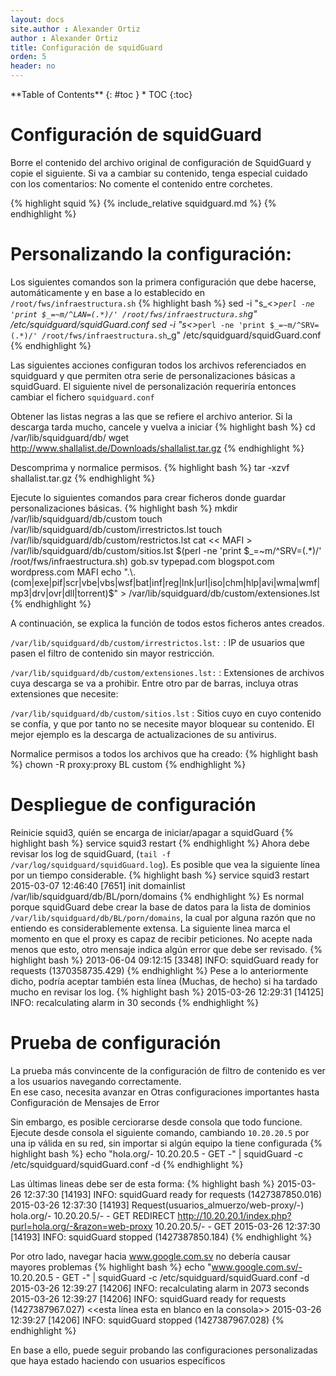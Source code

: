 ```yaml
---
layout: docs
site.author : Alexander Ortiz
author : Alexander Ortiz
title: Configuración de squidGuard
orden: 5
header: no
---
```

<div class="panel radius" markdown="1">
**Table of Contents**
{: #toc }
*  TOC
{:toc}
</div>

# Configuración de squidGuard
Borre el contenido del archivo original de configuración de SquidGuard y copie el siguiente.
Si va a cambiar su contenido, tenga especial cuidado con los comentarios: No comente el contenido entre corchetes.

{% highlight squid %}
    {% include_relative squidguard.md %}
{% endhighlight %}

# Personalizando la configuración: 
Los siguientes comandos son la primera configuración que debe hacerse, automáticamente y en base a lo establecido en `/root/fws/infraestructura.sh`
{% highlight bash %}
sed -i "s_<<redlan>>_`perl -ne 'print $_=~m/^LAN=(.*)/' /root/fws/infraestructura.sh`_g" /etc/squidguard/squidGuard.conf 
sed -i "s_<<ipaddresslan>>_`perl -ne 'print $_=~m/^SRV=(.*)/' /root/fws/infraestructura.sh`_g" /etc/squidguard/squidGuard.conf
{% endhighlight %}

Las siguientes acciones configuran todos los archivos referenciados en squidguard y que permiten otra serie de personalizaciones básicas a squidGuard.
El siguiente nivel de personalización requeriría entonces cambiar el fichero `squidguard.conf`

Obtener las listas negras a las que se refiere el archivo anterior. Si la descarga tarda mucho, cancele y vuelva a iniciar
{% highlight bash %}
cd /var/lib/squidguard/db/
wget http://www.shallalist.de/Downloads/shallalist.tar.gz 
{% endhighlight %}

Descomprima y normalice permisos. 
{% highlight bash %}
tar -xzvf shallalist.tar.gz
{% endhighlight %}

Ejecute lo siguientes comandos para crear ficheros donde guardar personalizaciones básicas.
{% highlight bash %}
mkdir /var/lib/squidguard/db/custom
touch /var/lib/squidguard/db/custom/irrestrictos.lst
touch /var/lib/squidguard/db/custom/restrictos.lst
cat << MAFI > /var/lib/squidguard/db/custom/sitios.lst
$(perl -ne 'print $_=~m/^SRV=(.*)/' /root/fws/infraestructura.sh)
gob.sv
typepad.com
blogspot.com
wordpress.com
MAFI
echo ".\.(com|exe|pif|scr|vbe|vbs|wsf|bat|inf|reg|lnk|url|iso|chm|hlp|avi|wma|wmf|mp3|drv|ovr|dll|torrent)$" > /var/lib/squidguard/db/custom/extensiones.lst
{% endhighlight %}

A continuación, se explica la función de todos estos ficheros antes creados.

`/var/lib/squidguard/db/custom/irrestrictos.lst:`
 : IP de usuarios que pasen el filtro de contenido sin mayor restricción.  

`/var/lib/squidguard/db/custom/extensiones.lst:` 
 : Extensiones de archivos cuya descarga se va a prohibir. Entre otro par de barras, incluya otras extensiones que necesite:  

`/var/lib/squidguard/db/custom/sitios.lst` 
 : Sitios cuyo en cuyo contenido se confía, y que por tanto no se necesite mayor bloquear su contenido. El mejor ejemplo es la descarga de actualizaciones de su antivirus.  

Normalice permisos a todos los archivos que ha creado:
{% highlight bash %}
chown -R proxy:proxy BL custom
{% endhighlight %}

# Despliegue de configuración
Reinicie squid3, quién se encarga de iniciar/apagar a squidGuard
{% highlight bash %}
service squid3 restart
{% endhighlight %}
Ahora debe revisar los log de squidGuard, (`tail -f /var/log/squidguard/squidGuard.log`).
Es posible que vea la siguiente línea por un tiempo considerable.
{% highlight bash %}
service squid3 restart
2015-03-07 12:46:40 [7651] init domainlist /var/lib/squidguard/db/BL/porn/domains 
{% endhighlight %}
Es normal porque squidGuard debe crear la base de datos para la lista de dominios `/var/lib/squidguard/db/BL/porn/domains`, la cual por alguna razón que no entiendo es considerablemente extensa.
La siguiente linea marca el momento en que el proxy es capaz de recibir peticiones. No acepte nada menos que esto, otro mensaje indica algún error que debe ser revisado.
{% highlight bash %}
2013-06-04 09:12:15 [3348] INFO: squidGuard ready for requests (1370358735.429)
{% endhighlight %}
Pese a lo anteriormente dicho, podría aceptar también esta línea (Muchas, de hecho) si ha tardado mucho en revisar los log.
{% highlight bash %}
2015-03-26 12:29:31 [14125] INFO: recalculating alarm in 30 seconds
{% endhighlight %}

# Prueba de configuración
La prueba más convincente de la configuración de filtro de contenido es ver a los usuarios navegando correctamente.  
En ese caso, necesita avanzar en Otras configuraciones importantes hasta Configuración de Mensajes de Error

Sin embargo, es posible cerciorarse desde consola que todo funcione. Ejecute desde consola el siguiente comando, cambiando `10.20.20.5` por una ip válida en su red, sin importar si algún equipo la tiene configurada
{% highlight bash %}
echo "hola.org/- 10.20.20.5 - GET -" | squidGuard -c /etc/squidguard/squidGuard.conf -d
{% endhighlight %}

Las últimas lineas debe ser de esta forma:
{% highlight bash %}
2015-03-26 12:37:30 [14193] INFO: squidGuard ready for requests (1427387850.016)
2015-03-26 12:37:30 [14193] Request(usuarios_almuerzo/web-proxy/-) hola.org/- 10.20.20.5/- - GET REDIRECT
http://10.20.20.1/index.php?purl=hola.org/-&razon=web-proxy 10.20.20.5/- - GET
2015-03-26 12:37:30 [14193] INFO: squidGuard stopped (1427387850.184)
{% endhighlight %}

Por otro lado, navegar hacia www.google.com.sv no debería causar mayores problemas
{% highlight bash %}
echo "www.google.com.sv/- 10.20.20.5 - GET -" | squidGuard -c /etc/squidguard/squidGuard.conf -d
2015-03-26 12:39:27 [14206] INFO: recalculating alarm in 2073 seconds
2015-03-26 12:39:27 [14206] INFO: squidGuard ready for requests (1427387967.027)
<<esta línea esta en blanco en la consola>>
2015-03-26 12:39:27 [14206] INFO: squidGuard stopped (1427387967.028)
{% endhighlight %}

En base a ello, puede seguir probando las configuraciones personalizadas que haya estado haciendo con usuarios específicos
